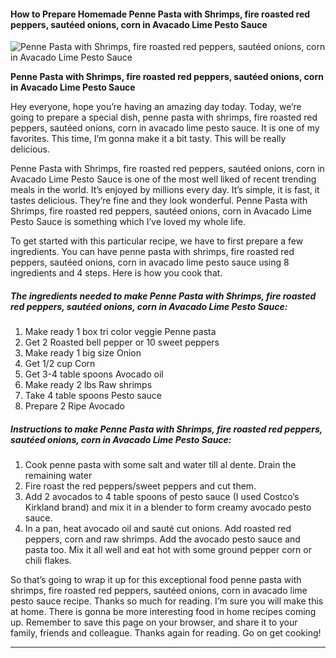             

#### How to Prepare Homemade Penne Pasta with Shrimps, fire roasted red peppers, sautéed onions, corn in Avacado Lime Pesto Sauce

![Penne Pasta with Shrimps, fire roasted red peppers, sautéed onions, corn in Avacado Lime Pesto Sauce](https://img-global.cpcdn.com/recipes/6accfbfc26baa13e/751x532cq70/penne-pasta-with-shrimps-fire-roasted-red-peppers-sauteed-onions-corn-in-avacado-lime-pesto-sauce-recipe-main-photo.jpg)

**Penne Pasta with Shrimps, fire roasted red peppers, sautéed onions, corn in Avacado Lime Pesto Sauce**

Hey everyone, hope you’re having an amazing day today. Today, we’re going to prepare a special dish, penne pasta with shrimps, fire roasted red peppers, sautéed onions, corn in avacado lime pesto sauce. It is one of my favorites. This time, I’m gonna make it a bit tasty. This will be really delicious.

Penne Pasta with Shrimps, fire roasted red peppers, sautéed onions, corn in Avacado Lime Pesto Sauce is one of the most well liked of recent trending meals in the world. It’s enjoyed by millions every day. It’s simple, it is fast, it tastes delicious. They’re fine and they look wonderful. Penne Pasta with Shrimps, fire roasted red peppers, sautéed onions, corn in Avacado Lime Pesto Sauce is something which I’ve loved my whole life.

To get started with this particular recipe, we have to first prepare a few ingredients. You can have penne pasta with shrimps, fire roasted red peppers, sautéed onions, corn in avacado lime pesto sauce using 8 ingredients and 4 steps. Here is how you cook that.

##### The ingredients needed to make Penne Pasta with Shrimps, fire roasted red peppers, sautéed onions, corn in Avacado Lime Pesto Sauce:

1.  Make ready 1 box tri color veggie Penne pasta
2.  Get 2 Roasted bell pepper or 10 sweet peppers
3.  Make ready 1 big size Onion
4.  Get 1/2 cup Corn
5.  Get 3-4 table spoons Avocado oil
6.  Make ready 2 lbs Raw shrimps
7.  Take 4 table spoons Pesto sauce
8.  Prepare 2 Ripe Avocado

##### Instructions to make Penne Pasta with Shrimps, fire roasted red peppers, sautéed onions, corn in Avacado Lime Pesto Sauce:

1.  Cook penne pasta with some salt and water till al dente. Drain the remaining water
2.  Fire roast the red peppers/sweet peppers and cut them.
3.  Add 2 avocados to 4 table spoons of pesto sauce (I used Costco’s Kirkland brand) and mix it in a blender to form creamy avocado pesto sauce.
4.  In a pan, heat avocado oil and sauté cut onions. Add roasted red peppers, corn and raw shrimps. Add the avocado pesto sauce and pasta too. Mix it all well and eat hot with some ground pepper corn or chili flakes.

So that’s going to wrap it up for this exceptional food penne pasta with shrimps, fire roasted red peppers, sautéed onions, corn in avacado lime pesto sauce recipe. Thanks so much for reading. I’m sure you will make this at home. There is gonna be more interesting food in home recipes coming up. Remember to save this page on your browser, and share it to your family, friends and colleague. Thanks again for reading. Go on get cooking!

* * *